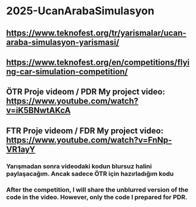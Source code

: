 # 2025-UcanArabaSimulasyon
## https://www.teknofest.org/tr/yarismalar/ucan-araba-simulasyon-yarismasi/
## https://www.teknofest.org/en/competitions/flying-car-simulation-competition/

## ÖTR Proje videom / PDR My project video: https://www.youtube.com/watch?v=iK5BNwtAKcA
## FTR Proje videom / FDR My project video: https://www.youtube.com/watch?v=FnNp-VR1ayY

### Yarışmadan sonra videodaki kodun blursuz halini paylaşacağım. Ancak sadece ÖTR için hazırladığım kodu

### After the competition, I will share the unblurred version of the code in the video. However, only the code I prepared for PDR.
